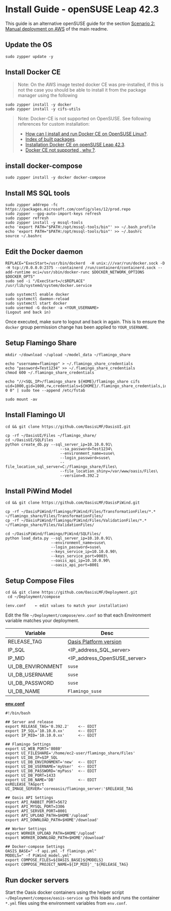 Install Guide - openSUSE Leap 42.3
==================================

This guide is an alternative openSUSE guide for the section [Scenario 2: Manual deployment on AWS](https://github.com/OasisLMF/Deployment/tree/master#scenario-2-manual-deployment-on-aws) of the main readme.




## Update the OS 
```
sudo zypper update -y
```

## Install Docker CE
> Note: On the AWS image tested docker CE was pre-installed, if this is not the case you should be able to install it from the package manager using the following

```
sudo zypper install -y docker
sudo zypper install -y cifs-utils
```

> Note: Docker-CE is not supported on OpenSUSE. See following references for custom installation:
> * [How can I install and run Docker CE on OpenSUSE Linux?](https://stackoverflow.com/questions/43881761/how-can-i-install-and-run-docker-ce-on-opensuse-linux).
> * [Index of built packages](http://download.opensuse.org/repositories/Virtualization:/containers/openSUSE_Tumbleweed/x86_64/).
> * [Installation Docker CE on openSUSE Leap 42.3](https://blog.sdmoko.net/installation-docker-ce-on-openSUSE-Leap-42-3.html).
> * [Docker CE not supported , why ?](https://forums.opensuse.org/showthread.php/526750-Docker-CE-not-supported-why?s=cd0c10e58071c75c49424adf9daade93).

## install docker-compose 
```
sudo zypper install -y docker docker-compose
```


## Install MS SQL tools 
```
sudo zypper addrepo -fc https://packages.microsoft.com/config/sles/12/prod.repo
sudo zypper --gpg-auto-import-keys refresh
sudo zypper refresh
sudo zypper install -y mssql-tools
echo 'export PATH="$PATH:/opt/mssql-tools/bin"' >> ~/.bash_profile
echo 'export PATH="$PATH:/opt/mssql-tools/bin"' >> ~/.bashrc
source ~/.bashrc
```

## Edit the Docker daemon
```
REPLACE="ExecStart=/usr/bin/dockerd  -H unix:///var/run/docker.sock -D -H tcp://0.0.0.0:2375 --containerd /run/containerd/containerd.sock --add-runtime oci=/usr/sbin/docker-runc $DOCKER_NETWORK_OPTIONS $DOCKER_OPTS"
sudo sed -i "/ExecStart=/c$REPLACE" /usr/lib/systemd/system/docker.service

sudo systemctl enable docker
sudo systemctl daemon-reload
sudo systemctl start docker
sudo usermod -G docker -a <YOUR_USERNAME>
(Logout and back in)
```
Once executed, make sure to logout and back in again. This is to ensure the `docker` group permission change has been applied to `YOUR_USERNAME`. 



## Setup Flamingo Share
```
mkdir ~/download ~/upload ~/model_data ~/flamingo_share

echo "username=flamingo" > ~/.flamingo_share_credentials
echo "password=Test1234" >> ~/.flamingo_share_credentials
chmod 600 ~/.flamingo_share_credentials

echo "//<SQL_IP>/flamingo_share ${HOME}/flamingo_share cifs uid=1000,gid=1000,rw,credentials=${HOME}/.flamingo_share_credentials,iocharset=utf8,dir_mode=0775,noperm,sec=ntlm 0 0" | sudo tee --append /etc/fstab

sudo mount -av
```


## Install Flamingo UI
```
cd && git clone https://github.com/OasisLMF/OasisUI.git

cp -rf ~/OasisUI/Files ~/flamingo_share/
cd ~/OasisUI/SQLFiles
python create_db.py --sql_server_ip=10.10.0.91\
                        --sa_password=Test1234\
                        --environment_name=suse\
                        --login_password=suse\
                        --file_location_sql_server=C:/flamingo_share/Files\
                        --file_location_shiny=/var/www/oasis/Files\
                        --version=0.392.2

```



## Install PiWind Model
```
cd && git clone https://github.com/OasisLMF/OasisPiWind.git

cp -rf ~/OasisPiWind/flamingo/PiWind/Files/TransformationFiles/*.* ~/flamingo_share/Files/TransformationFiles/
cp -rf ~/OasisPiWind/flamingo/PiWind/Files/ValidationFiles/*.* ~/flamingo_share/Files/ValidationFiles/

cd ~/OasisPiWind/flamingo/PiWind/SQLFiles/
python load_data.py --sql_server_ip=10.10.0.91\
                    --environment_name=suse\
                    --login_password=suse\
                    --keys_service_ip=10.10.0.90\
                    --keys_service_port=9003\
                    --oasis_api_ip=10.10.0.90\
                    --oasis_api_port=8001
```


## Setup Compose Files 
```
cd && git clone https://github.com/OasisLMF/Deployment.git
 cd ~/Deployment/compose

(env.conf    ← edit values to match your installation)
```

Edit the file `~/Deployment/compose/env.conf` so that each  Environment variable matches your deployment.

| Variable          | Desc  |
|---------          |-------|
| RELEASE_TAG       | [Oasis Platform version](https://hub.docker.com/r/coreoasis/oasis_api_server/tags/) |
| IP_SQL            | <IP_address_SQL_server> |
| IP_MID            | <IP_address_OpenSUSE_server> |
| UI_DB_ENVIRONMENT | `suse` |
| UI_DB_USERNAME    | `suse` | 
| UI_DB_PASSWORD    | `suse` |
| UI_DB_NAME        | `Flamingo_suse` |

[**env.conf**](https://raw.githubusercontent.com/OasisLMF/Deployment/master/compose/env.config)
```
#!/bin/bash

## Server and release
export RELEASE_TAG='0.392.2'    <-- EDIT
export IP_SQL='10.10.0.xx'      <-- EDIT
export IP_MID='10.10.0.xx'      <-- EDIT

## Flamingo Settings
export UI_WEB_PORT='8080'
export UI_FILESHARE='/home/ec2-user/flamingo_share/Files'
export UI_DB_IP=$IP_SQL
export UI_DB_ENVIRONMENT='new'  <-- EDIT
export UI_DB_USERNAME='myUser'  <-- EDIT
export UI_DB_PASSWORD='myPass'  <-- EDIT
export UI_DB_PORT=1433
export UI_DB_NAME='DB'          <-- EDIT
exRELEASE_TAGport UI_IMAGE_SERVER='coreoasis/flamingo_server:'$RELEASE_TAG

## Oasis API Settings
export API_RABBIT_PORT=5672
export API_MYSQL_PORT=3306
export API_SERVER_PORT=8001
export API_UPLOAD_PATH=$HOME'/upload'
export API_DOWNLOAD_PATH=$HOME'/download'

## Worker Settings
export WORKER_UPLOAD_PATH=$HOME'/upload'
export WORKER_DOWNLOAD_PATH=$HOME'/download'

## Docker-compose Settings
OASIS_BASE=" -f api.yml -f flamingo.yml"
MODELS=" -f PiWind_model.yml"
export COMPOSE_FILES=${OASIS_BASE}${MODELS}
export COMPOSE_PROJECT_NAME=${IP_MID}'_'${RELEASE_TAG}
```


## Run docker servers 
Start the Oasis docker containers using the helper script `~/Deployment/compose/oasis-service up` this loads and runs the container `*.yml` files using the environment variables from `env.conf`. 
